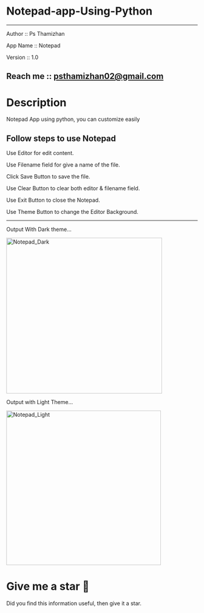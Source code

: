 # Notepad-app-Using-Python

---------------------------------------------------------------------
Author :: Ps Thamizhan

App Name :: Notepad

Version :: 1.0

Reach me :: psthamizhan02@gmail.com
-------------------------------------------------------

# Description

Notepad App using python, you can customize easily

Follow steps to use Notepad
-------------------------------------------------------
Use Editor for edit content.

Use Filename field for give a name of the file.


Click Save Button to save the file.


Use Clear Button to clear both editor & filename field.


Use Exit Button to close the Notepad.


Use Theme Button to change the Editor Background.

-------------------------------------------------------
Output With Dark theme...

<img width="410" alt="Notepad_Dark" src="https://github.com/psvel6672/Notepad-app-Using-Python/assets/140797046/ee9f6e03-7836-4461-b2ac-4828bcab1e08">

Output with Light Theme...

<img width="407" alt="Notepad_Light" src="https://github.com/psvel6672/Notepad-app-Using-Python/assets/140797046/decb0cf6-b4d7-410b-bcf2-67d44a81693f">

# Give me a star 🌟

Did you find this information useful, then give it a star.

